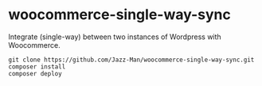 # woocommerce-single-way-sync
Integrate (single-way) between two instances of Wordpress with Woocommerce.

```
git clone https://github.com/Jazz-Man/woocommerce-single-way-sync.git
composer install
composer deploy
```
